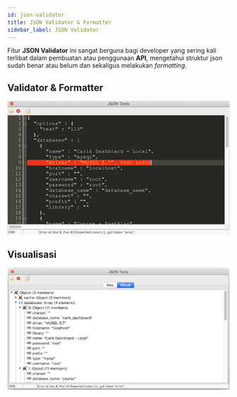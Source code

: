 ```yaml
---
id: json-validator
title: JSON Validator & Formatter
sidebar_label: JSON Validator
---
```


Fitur **JSON Validator** ini sangat berguna bagi developer yang sering kali terlibat dalam pembuatan atau penggunaan **API**, mengetahui struktur json sudah benar atau belum dan sekaligus melakukan _formatting_.


## Validator & Formatter

![json validator](/img/tools/json-validator.png)

## Visualisasi

![json visual](/img/tools/json-visual.png)

